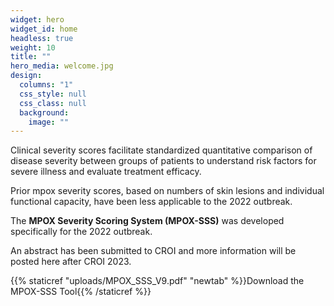 ```yaml
---
widget: hero
widget_id: home
headless: true
weight: 10
title: ""
hero_media: welcome.jpg
design:
  columns: "1"
  css_style: null
  css_class: null
  background:
    image: ""
---
```

Clinical severity scores facilitate standardized quantitative comparison of disease severity between groups of patients to understand risk factors for severe illness and evaluate treatment efficacy. 

Prior mpox severity scores, based on numbers of skin lesions and individual functional capacity, have been less applicable to the 2022 outbreak.

The **MPOX Severity Scoring System (MPOX-SSS)** was developed specifically for the 2022 outbreak. 

An abstract has been submitted to CROI and more information will be posted here after CROI 2023.

{{% staticref "uploads/MPOX_SSS_V9.pdf" "newtab" %}}Download the MPOX-SSS Tool{{% /staticref %}}
